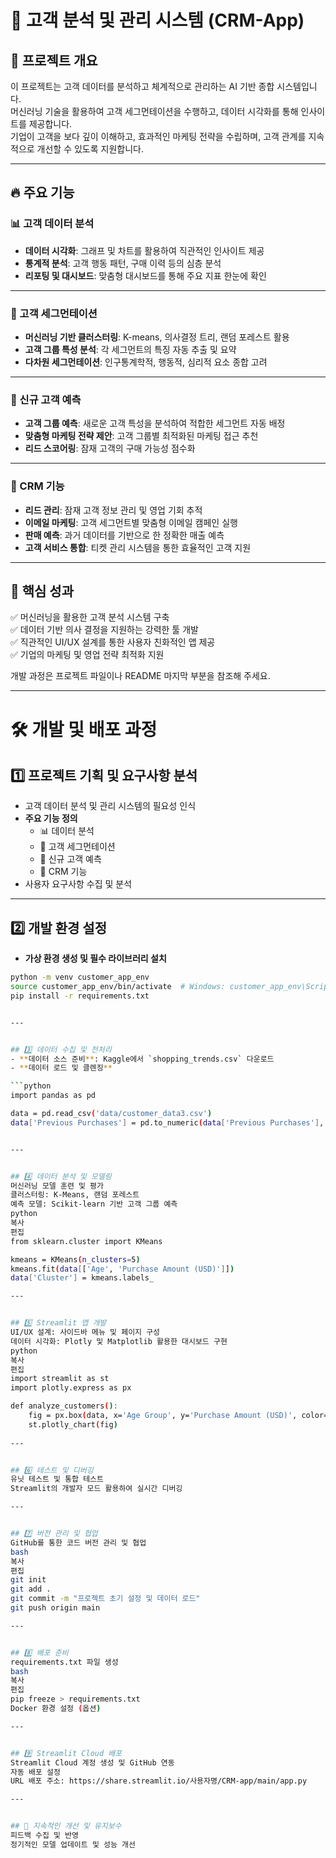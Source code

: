 # 🚀 고객 분석 및 관리 시스템 (CRM-App)

## 📌 프로젝트 개요
이 프로젝트는 고객 데이터를 분석하고 체계적으로 관리하는 AI 기반 종합 시스템입니다.  
머신러닝 기술을 활용하여 고객 세그먼테이션을 수행하고, 데이터 시각화를 통해 인사이트를 제공합니다.  
기업이 고객을 보다 깊이 이해하고, 효과적인 마케팅 전략을 수립하며, 고객 관계를 지속적으로 개선할 수 있도록 지원합니다.

---

## 🔥 주요 기능
### 📊 고객 데이터 분석
- **데이터 시각화**: 그래프 및 차트를 활용하여 직관적인 인사이트 제공  
- **통계적 분석**: 고객 행동 패턴, 구매 이력 등의 심층 분석  
- **리포팅 및 대시보드**: 맞춤형 대시보드를 통해 주요 지표 한눈에 확인  

---

### 🎯 고객 세그먼테이션
- **머신러닝 기반 클러스터링**: K-means, 의사결정 트리, 랜덤 포레스트 활용  
- **고객 그룹 특성 분석**: 각 세그먼트의 특징 자동 추출 및 요약  
- **다차원 세그먼테이션**: 인구통계학적, 행동적, 심리적 요소 종합 고려  

---

### 🔮 신규 고객 예측
- **고객 그룹 예측**: 새로운 고객 특성을 분석하여 적합한 세그먼트 자동 배정  
- **맞춤형 마케팅 전략 제안**: 고객 그룹별 최적화된 마케팅 접근 추천  
- **리드 스코어링**: 잠재 고객의 구매 가능성 점수화  

---

### 💼 CRM 기능
- **리드 관리**: 잠재 고객 정보 관리 및 영업 기회 추적  
- **이메일 마케팅**: 고객 세그먼트별 맞춤형 이메일 캠페인 실행  
- **판매 예측**: 과거 데이터를 기반으로 한 정확한 매출 예측  
- **고객 서비스 통합**: 티켓 관리 시스템을 통한 효율적인 고객 지원  

---

## 🎯 핵심 성과
✅ 머신러닝을 활용한 고객 분석 시스템 구축  
✅ 데이터 기반 의사 결정을 지원하는 강력한 툴 개발  
✅ 직관적인 UI/UX 설계를 통한 사용자 친화적인 앱 제공  
✅ 기업의 마케팅 및 영업 전략 최적화 지원  

개발 과정은 프로젝트 파일이나 README 마지막 부분을 참조해 주세요.

---

# 🛠 개발 및 배포 과정  

## 1️⃣ 프로젝트 기획 및 요구사항 분석  
- 고객 데이터 분석 및 관리 시스템의 필요성 인식  
- **주요 기능 정의**  
  - 📊 데이터 분석  
  - 👥 고객 세그먼테이션  
  - 🔮 신규 고객 예측  
  - 💼 CRM 기능  
- 사용자 요구사항 수집 및 분석  

---

## 2️⃣ 개발 환경 설정  
- **가상 환경 생성 및 필수 라이브러리 설치**  
```bash
python -m venv customer_app_env
source customer_app_env/bin/activate  # Windows: customer_app_env\Scripts\activate
pip install -r requirements.txt


---


## 3️⃣ 데이터 수집 및 전처리  
- **데이터 소스 준비**: Kaggle에서 `shopping_trends.csv` 다운로드  
- **데이터 로드 및 클렌징**  

```python
import pandas as pd

data = pd.read_csv('data/customer_data3.csv')
data['Previous Purchases'] = pd.to_numeric(data['Previous Purchases'], errors='coerce')


---


## 4️⃣ 데이터 분석 및 모델링
머신러닝 모델 훈련 및 평가
클러스터링: K-Means, 랜덤 포레스트
예측 모델: Scikit-learn 기반 고객 그룹 예측
python
복사
편집
from sklearn.cluster import KMeans

kmeans = KMeans(n_clusters=5)
kmeans.fit(data[['Age', 'Purchase Amount (USD)']])
data['Cluster'] = kmeans.labels_

---


## 5️⃣ Streamlit 앱 개발
UI/UX 설계: 사이드바 메뉴 및 페이지 구성
데이터 시각화: Plotly 및 Matplotlib 활용한 대시보드 구현
python
복사
편집
import streamlit as st
import plotly.express as px

def analyze_customers():
    fig = px.box(data, x='Age Group', y='Purchase Amount (USD)', color='Age Group')
    st.plotly_chart(fig)
    
---


## 6️⃣ 테스트 및 디버깅
유닛 테스트 및 통합 테스트
Streamlit의 개발자 모드 활용하여 실시간 디버깅

---


## 7️⃣ 버전 관리 및 협업
GitHub를 통한 코드 버전 관리 및 협업
bash
복사
편집
git init
git add .
git commit -m "프로젝트 초기 설정 및 데이터 로드"
git push origin main

---


## 8️⃣ 배포 준비
requirements.txt 파일 생성
bash
복사
편집
pip freeze > requirements.txt
Docker 환경 설정 (옵션)

---


## 9️⃣ Streamlit Cloud 배포
Streamlit Cloud 계정 생성 및 GitHub 연동
자동 배포 설정
URL 배포 주소: https://share.streamlit.io/사용자명/CRM-app/main/app.py

---


## 🔄 지속적인 개선 및 유지보수
피드백 수집 및 반영
정기적인 모델 업데이트 및 성능 개선



